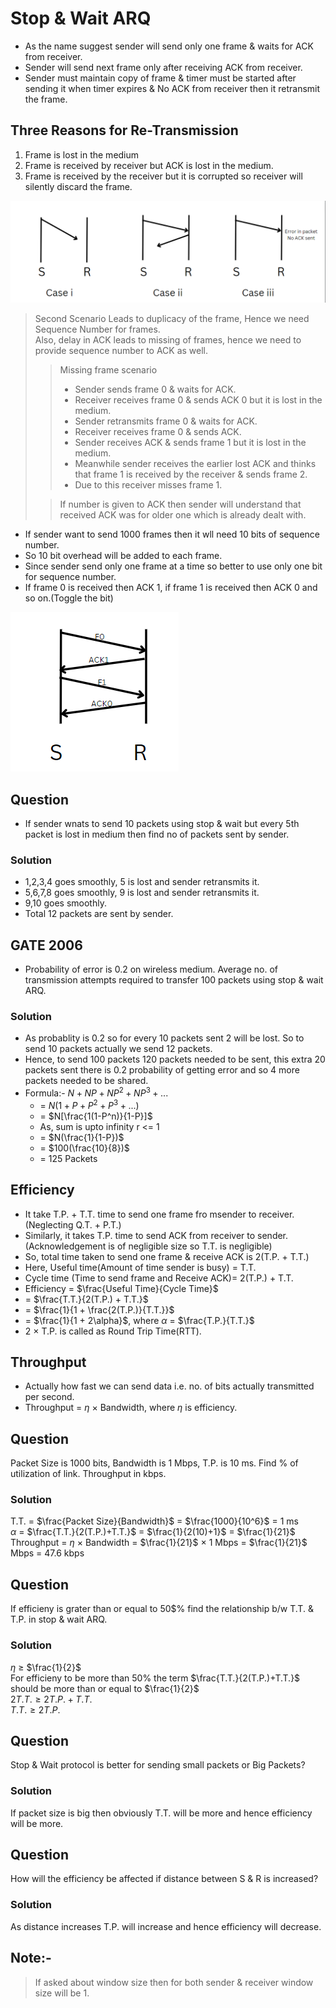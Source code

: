 # Stop & Wait ARQ

- As the name suggest sender will send only one frame & waits for ACK from receiver.
- Sender will send next frame only after receiving ACK from receiver.
- Sender must maintain copy of frame & timer must be started after sending it when timer expires & No ACK from receiver then it retransmit the frame.

## Three Reasons for Re-Transmission
1. Frame is lost in the medium
2. Frame is received by receiver but ACK is lost in the medium.
3. Frame is received by the receiver but it is corrupted so receiver will silently discard the frame.

![Alt text](./Assests/image.png)

> Second Scenario Leads to duplicacy of the frame, Hence we need Sequence Number for frames.  
> Also, delay in ACK leads to missing of frames, hence we need to provide sequence number to ACK as well.
>> Missing frame scenario
>> - Sender sends frame 0 & waits for ACK.
>> - Receiver receives frame 0 & sends ACK 0 but it is lost in the medium.
>> - Sender retransmits frame 0 & waits for ACK.
>> - Receiver receives frame 0 & sends ACK.
>> - Sender receives ACK & sends frame 1 but it is lost in the medium.
>> - Meanwhile sender receives the earlier lost ACK and thinks that frame 1 is received by the receiver & sends frame 2.
>> - Due to this receiver misses frame 1.  
>
>> If number is given to ACK then sender will understand that received ACK was for older one which is already dealt with.

- If sender want to send 1000 frames then it wll need 10 bits of sequence number.
- So 10 bit overhead will be added to each frame.
- Since sender send only one frame at a time so better to use only one bit for sequence number.
- If frame 0 is received then ACK 1, if frame 1 is received then ACK 0 and so on.(Toggle the bit)

![Alt text](./Assests/image1.png)

## Question
- If sender wnats to send 10 packets using stop & wait but every 5th packet is lost in medium then find no of packets sent by sender.

### Solution
- 1,2,3,4 goes smoothly, 5 is lost and sender retransmits it.
- 5,6,7,8 goes smoothly, 9 is lost and sender retransmits it.
- 9,10 goes smoothly.
- Total 12 packets are sent by sender.

## GATE 2006
- Probability of error is 0.2 on wireless medium. Average no. of transmission attempts required to transfer 100 packets using stop & wait ARQ.

### Solution
- As probablity is 0.2 so for every 10 packets sent 2 will be lost. So to send 10 packets actually we send 12 packets.
- Hence, to send 100 packets 120 packets needed to be sent, this extra 20 packets sent there is 0.2 probability of getting error and so 4 more packets needed to be shared.
- Formula:- $N + NP + NP^2 + NP^3 + ...$
  - = $N(1 + P + P^2 + P^3 + ...)$
  - = $N[\frac{1(1-P^n)}{1-P}]$ 
  - As, sum is upto infinity r <= 1
  - = $N(\frac{1}{1-P})$
  - = $100(\frac{10}{8})$
  - = 125 Packets

## Efficiency

- It take T.P. + T.T. time to send one frame fro msender to receiver.(Neglecting Q.T. + P.T.)
- Similarly, it takes T.P. time to send ACK from receiver to sender. (Acknowledgement is of negligible size so T.T. is negligible)
- So, total time taken to send one frame & receive ACK is 2(T.P. + T.T.)
- Here, Useful time(Amount of time sender is busy) = T.T.
- Cycle time (Time to send frame and Receive ACK)= 2(T.P.) + T.T.
- Efficiency = $\frac{Useful Time}{Cycle Time}$
- = $\frac{T.T.}{2(T.P.) + T.T.}$
- = $\frac{1}{1 + \frac{2(T.P.)}{T.T.}}$
- = $\frac{1}{1 + 2\alpha}$, where $\alpha$ = $\frac{T.P.}{T.T.}$
- 2 $\times$ T.P. is called as Round Trip Time(RTT).

## Throughput

- Actually how fast we can send data i.e. no. of bits actually transmitted per second.
- Throughput = $\eta$ $\times$ Bandwidth, where $\eta$ is efficiency.

## Question 
Packet Size is 1000 bits, Bandwidth is 1 Mbps, T.P. is 10 ms. Find % of utilization of link. Throughput in kbps.

### Solution
T.T. = $\frac{Packet Size}{Bandwidth}$ = $\frac{1000}{10^6}$ = 1 ms  
$\alpha$ = $\frac{T.T.}{2(T.P.)+T.T.}$ = $\frac{1}{2(10)+1}$ = $\frac{1}{21}$  
Throughput = $\eta$ $\times$ Bandwidth = $\frac{1}{21}$ $\times$ 1 Mbps = $\frac{1}{21}$ Mbps = 47.6 kbps

## Question
If efficieny is grater than or equal to 50$% find the relationship b/w T.T. & T.P. in stop & wait ARQ.

### Solution
$\eta$ $\geq$ $\frac{1}{2}$  
For efficieny to be more than 50% the term $\frac{T.T.}{2(T.P.)+T.T.}$ should be more than or equal to $\frac{1}{2}$  
$2 T.T. \geq 2 T.P. + T.T.$  
$T.T. \geq 2 T.P.$  

## Question
Stop & Wait protocol is better for sending small packets or Big Packets?

### Solution
If packet size is big then obviously T.T. will be more and hence efficiency will be more.

## Question
How will the efficiency be affected if distance between S & R is increased?

### Solution
As distance increases T.P. will increase and hence efficiency will decrease.

## Note:-
> If asked about window size then for both sender & receiver window size will be 1. 